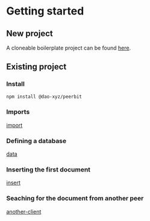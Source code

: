 # Getting started


## New project
A cloneable boilerplate project can be found [here](https://github.com/dao-xyz/peerbit-getting-started). 

## Existing project

### Install
```sh
npm install @dao-xyz/peerbit
```

### Imports
[import](./examples/document-store.ts ':include :type=code :fragment=imports')

### Defining a database
[data](./examples/document-store.ts ':include :type=code :fragment=data')

### Inserting the first document
[insert](./examples/document-store.ts ':include :type=code :fragment=insert')

### Seaching for the document from another peer
[another-client](./examples/document-store.ts ':include :type=code :fragment=another-client')





